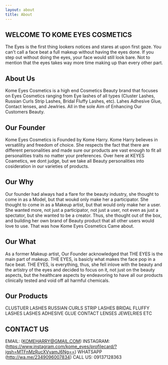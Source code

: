 ```yaml
---
layout: about
title: About
---
```


## WELCOME TO KOME EYES COSMETICS

The Eyes is the first thing lookers notices and stares at upon first gaze.
You can't call a face beat a full makeup without having the eyes done. If you step out without doing the eyes, your face would still look bare.
Not to mention that the eyes takes way more time making up than every other part. 

## About Us

Kome Eyes Cosmetics is a high end Cosmetics Beauty brand that focuses on Eyes Cosmetics ranging from Eye lashes of all types (Cluster Lashes, Russian Curls Strip Lashes, Bridal Fluffy Lashes, etc).
Lahes Adhesive Glue, Contact lenses, and Jewlries. All in the sole Aim of Enhancing Our Customers Beauty.

## Our Founder

Kome Eyes Cosmetics is Founded by Kome Harry.
Kome Harry believes in versatility and freedom of choice. She respects the fact that there are different personalities and made sure our products are vast enough to fit all personalities traits no matter your preferences. Over here at KEYES Coametics, we dont judge, but we take all Beauty personalities into cosideration in our varieties of products.

## Our Why

Our founder had always had a flare for the beauty industry, she thought to come in as a Model, but that woukd only make her a participator.
She thought to come in as a Makeup artist, but that would only make her a user.
She wanted more, not just a participator, not just a user, not even as just a spectator, but she wanted to be a creator.
Thus, she thought out of the box, and building her own brand of Beauty product that all other users would love to use.
That was how Kome Eyes Cosmetics Came about.

## Our What

As a former Makeup artist, Our Founder acknowledged that THE EYES is the main part of makeup. THE EYES, is basicly what makes the face pop in a face beat.
THE EYES, is everything, thus, she fell inlove with the beauty and the artistry of the eyes and decided to focus on it, not just on the beauty aspects, but the healthcare aspects by endeavoring to have all our products clinically tested and void off all harmful chemicals.

## Our Products

CLUSTUER LASHES
RUSSIAN CURLS STRIP LASHES
BRIDAL FLUFFY LASHES
LASHES ADHESIVE GLUE
CONTACT LENSES
JEWELRIES 
ETC

## CONTACT US

EMAIL: (KOMEHARRY@GMAIL.COM)
INSTAGRAM: (https://www.instagram.com/kome_eyes/profilecard/?igsh=MTFnMzRucXVyamJ6Ng==)
WHATSAPP (http://wa.me/2349096007834)
CALL US: 09137128363
